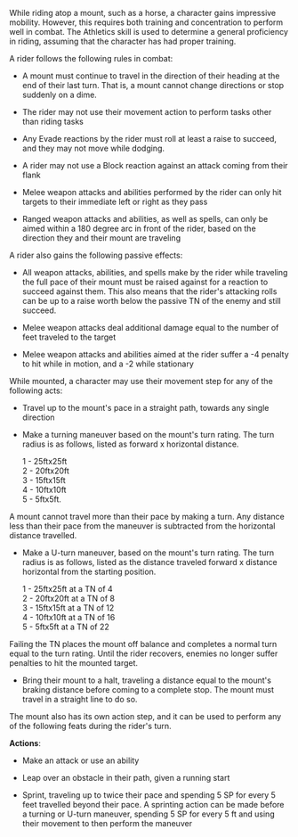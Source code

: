 While riding atop a mount, such as a horse, a character gains impressive mobility. However, this requires both training and concentration to perform well in combat. The Athletics skill is used to determine a general proficiency in riding, assuming that the character has had proper training. 

A rider follows the following rules in combat:

- A mount must continue to travel in the direction of their heading at the end of their last turn. That is, a mount cannot change directions or stop suddenly on a dime.

- The rider may not use their movement action to perform tasks other than riding tasks

- Any Evade reactions by the rider must roll at least a raise to succeed, and they may not move while dodging.

- A rider may not use a Block reaction against an attack coming from their flank

- Melee weapon attacks and abilities performed by the rider can only hit targets to their immediate left or right as they pass

- Ranged weapon attacks and abilities, as well as spells, can only be aimed within a 180 degree arc in front of the rider, based on the direction they and their mount are traveling

A rider also gains the following passive effects:

- All weapon attacks, abilities, and spells make by the rider while traveling the full pace of their mount must be raised against for a reaction to succeed against them. This also means that the rider's attacking rolls can be up to a raise worth below the passive TN of the enemy and still succeed.

- Melee weapon attacks deal additional damage equal to the number of feet traveled to the target

- Melee weapon attacks and abilities aimed at the rider suffer a -4 penalty to hit while in motion, and a -2 while stationary

While mounted, a character may use their movement step for any of the following acts:

- Travel up to the mount's pace in a straight path, towards any single direction

- Make a turning maneuver based on the mount's turn rating. The turn radius is as follows, listed as forward x horizontal distance.  
  
	1 - 25ftx25ft  
	2 - 20ftx20ft  
	3 - 15ftx15ft  
	4 - 10ftx10ft  
	5 - 5ftx5ft.

A mount cannot travel more than their pace by making a turn. Any distance less than their pace from the maneuver is subtracted from the horizontal distance travelled.

- Make a U-turn maneuver, based on the mount's turn rating. The turn radius is as follows, listed as the distance traveled forward x distance horizontal from the starting position.  
  
	1 - 25ftx25ft at a TN of 4  
	2 - 20ftx20ft at a TN of 8  
	3 - 15ftx15ft at a TN of 12  
	4 - 10ftx10ft at a TN of 16  
	5 - 5ftx5ft at a TN of 22

Failing the TN places the mount off balance and completes a normal turn equal to the turn rating. Until the rider recovers, enemies no longer suffer penalties to hit the mounted target.

- Bring their mount to a halt, traveling a distance equal to the mount's braking distance before coming to a complete stop. The mount must travel in a straight line to do so.

The mount also has its own action step, and it can be used to perform any of the following feats during the rider's turn.

**Actions**:

- Make an attack or use an ability

- Leap over an obstacle in their path, given a running start

- Sprint, traveling up to twice their pace and spending 5 SP for every 5 feet travelled beyond their pace. A sprinting action can be made before a turning or U-turn maneuver, spending 5 SP for every 5 ft and using their movement to then perform the maneuver